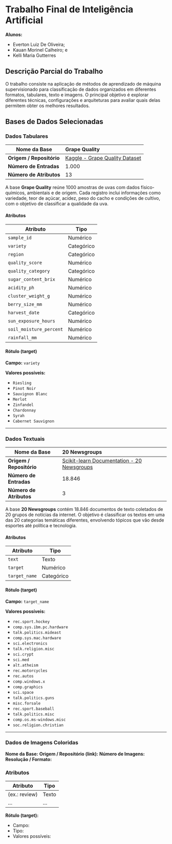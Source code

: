 # Trabalho Final de Inteligência Artificial

**Alunos:**

- Everton Luiz De Oliveira;
- Kauan Morinel Calheiro; e
- Kelli Maria Gutterres

## Descrição Parcial do Trabalho

O trabalho consiste na aplicação de métodos de aprendizado de máquina supervisionado para classificação de dados organizados em diferentes formatos, tabulares, texto e imagens. O principal objetivo é explorar diferentes técnicas, configurações e arquiteturas para avaliar quais delas permitem obter os melhores resultados.

## Bases de Dados Selecionadas

### Dados Tabulares

| **Nome da Base**         | Grape Quality                                            |
| ------------------------ | :------------------------------------------------------- |
| **Origem / Repositório** | [Kaggle - Grape Quality Dataset](https://www.kaggle.com/datasets/mrmars1010/grape-quality) |
| **Número de Entradas**   | 1.000                                                                                      |
| **Número de Atributos**  | 13                                                                                        |

A base **Grape Quality** reúne 1000 amostras de uvas com dados físico-químicos, ambientais e de origem. Cada registro inclui informações como variedade, teor de açúcar, acidez, peso do cacho e condições de cultivo, com o objetivo de classificar a qualidade da uva.

#### Atributos

| Atributo                | Tipo       |
| ----------------------- | ---------- |
| `sample_id`             | Numérico   |
| `variety`               | Categórico |
| `region`                | Categórico |
| `quality_score`         | Numérico   |
| `quality_category`      | Categórico |
| `sugar_content_brix`    | Numérico   |
| `acidity_ph`            | Numérico   |
| `cluster_weight_g`      | Numérico   |
| `berry_size_mm`         | Numérico   |
| `harvest_date`          | Categórico |
| `sun_exposure_hours`    | Numérico   |
| `soil_moisture_percent` | Numérico   |
| `rainfall_mm`           | Numérico   |

#### Rótulo (target)

**Campo:** `variety`

**Valores possíveis:**

- `Riesling`
- `Pinot Noir`
- `Sauvignon Blanc`
- `Merlot`
- `Zinfandel`
- `Chardonnay`
- `Syrah`
- `Cabernet Sauvignon`

---

### Dados Textuais

| **Nome da Base**         | 20 Newsgroups                                                                                                                  |
| ------------------------ | :----------------------------------------------------------------------------------------------------------------------------- |
| **Origem / Repositório** | [Scikit-learn Documentation - 20 Newsgroups](https://scikit-learn.org/stable/modules/generated/sklearn.datasets.fetch_20newsgroups.html#sklearn.datasets.fetch_20newsgroups) |
| **Número de Entradas**   | 18.846                                                                                                                                                                 |
| **Número de Atributos**  | 3                                                                                                                                                                      |

A base **20 Newsgroups** contém 18.846 documentos de texto coletados de 20 grupos de notícias da internet. O objetivo é classificar os textos em uma das 20 categorias temáticas diferentes, envolvendo tópicos que vão desde esportes até política e tecnologia.

#### Atributos

| Atributo      | Tipo       |
| ------------- | ---------- |
| `text`        | Texto      |
| `target`      | Numérico   |
| `target_name` | Categórico |

#### Rótulo (target)

**Campo:** `target_name`

**Valores possíveis:**

- `rec.sport.hockey`
- `comp.sys.ibm.pc.hardware`
- `talk.politics.mideast`
- `comp.sys.mac.hardware`
- `sci.electronics`
- `talk.religion.misc`
- `sci.crypt`
- `sci.med`
- `alt.atheism`
- `rec.motorcycles`
- `rec.autos`
- `comp.windows.x`
- `comp.graphics`
- `sci.space`
- `talk.politics.guns`
- `misc.forsale`
- `rec.sport.baseball`
- `talk.politics.misc`
- `comp.os.ms-windows.misc`
- `soc.religion.christian`

---
<!-- TODO: -->
### Dados de Imagens Coloridas

**Nome da Base:**
**Origem / Repositório (link):**
**Número de Imagens:**
**Resolução / Formato:**

### Atributos

| Atributo      | Tipo  |
| ------------- | ----- |
| (ex.: review) | Texto |
| …             | …     |

**Rótulo (target):**

- Campo:
- Tipo:
- Valores possíveis:
